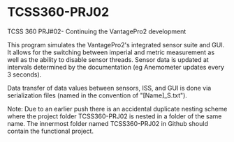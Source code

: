# TCSS360-PRJ02
TCSS 360 PRJ#02- Continuing the VantagePro2 development

This program simulates the VantagePro2's integrated sensor suite and GUI. It allows for the switching between imperial and metric
measurement as well as the ability to disable sensor threads. Sensor data is updated at intervals determined by the documentation
(eg Anemometer updates every 3 seconds).

Data transfer of data values between sensors, ISS, and GUI is done via serialization files (named in the convention of "[Name]_S.txt").

Note: Due to an earlier push there is an accidental duplicate nesting scheme where the project folder TCSS360-PRJ02
is nested in a folder of the same name. The innermost folder named TCSS360-PRJ02 in Github should contain the functional project.
